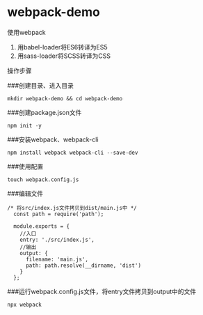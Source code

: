 # webpack-demo

 使用webpack
 1. 用babel-loader将ES6转译为ES5
 2. 用sass-loader将SCSS转译为CSS


 操作步骤

 ###创建目录、进入目录

 ` mkdir webpack-demo && cd webpack-demo `

 ###创建package.json文件

 ` npm init -y `

 ###安装webpack、webpack-cli

 ` npm install webpack webpack-cli --save-dev `

 ###使用配置

 ` touch webpack.config.js `

 ###编辑文件

```
/* 将src/index.js文件拷贝到dist/main.js中 */
  const path = require('path');

  module.exports = {
    //入口
    entry: './src/index.js',
    //输出
    output: {
      filename: 'main.js',
      path: path.resolve(__dirname, 'dist')
    }
  };
```

 ###运行webpack.config.js文件，将entry文件拷贝到output中的文件
 
 ` npx webpack `


